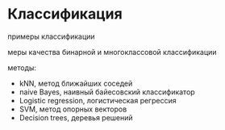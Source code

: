 # Классификация
примеры классификации

меры качества бинарной и многоклассовой классификации

методы:
- kNN, метод ближайших соседей
- naive Bayes, наивный байесовский классификатор
- Logistic regression, логистическая регрессия
- SVM, метод опорных векторов
- Decision trees, деревья решений
